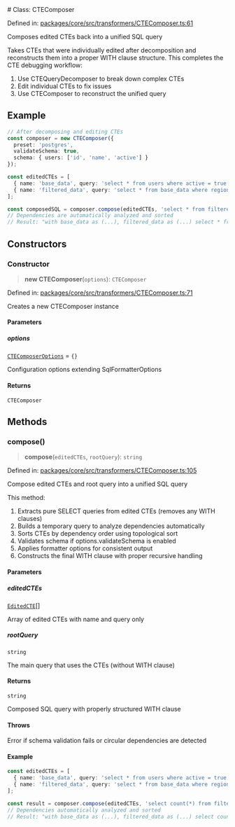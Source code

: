 <div v-pre>
# Class: CTEComposer

Defined in: [packages/core/src/transformers/CTEComposer.ts:61](https://github.com/mk3008/rawsql-ts/blob/3b53f17d700cf976ce5c49b674a04b41eeb14c40/packages/core/src/transformers/CTEComposer.ts#L61)

Composes edited CTEs back into a unified SQL query

Takes CTEs that were individually edited after decomposition and reconstructs them
into a proper WITH clause structure. This completes the CTE debugging workflow:
1. Use CTEQueryDecomposer to break down complex CTEs
2. Edit individual CTEs to fix issues  
3. Use CTEComposer to reconstruct the unified query

## Example

```typescript
// After decomposing and editing CTEs
const composer = new CTEComposer({ 
  preset: 'postgres',
  validateSchema: true,
  schema: { users: ['id', 'name', 'active'] }
});

const editedCTEs = [
  { name: 'base_data', query: 'select * from users where active = true' },
  { name: 'filtered_data', query: 'select * from base_data where region = "US"' }
];

const composedSQL = composer.compose(editedCTEs, 'select * from filtered_data');
// Dependencies are automatically analyzed and sorted
// Result: "with base_data as (...), filtered_data as (...) select * from filtered_data"
```

## Constructors

### Constructor

> **new CTEComposer**(`options`): `CTEComposer`

Defined in: [packages/core/src/transformers/CTEComposer.ts:71](https://github.com/mk3008/rawsql-ts/blob/3b53f17d700cf976ce5c49b674a04b41eeb14c40/packages/core/src/transformers/CTEComposer.ts#L71)

Creates a new CTEComposer instance

#### Parameters

##### options

[`CTEComposerOptions`](../interfaces/CTEComposerOptions.md) = `{}`

Configuration options extending SqlFormatterOptions

#### Returns

`CTEComposer`

## Methods

### compose()

> **compose**(`editedCTEs`, `rootQuery`): `string`

Defined in: [packages/core/src/transformers/CTEComposer.ts:105](https://github.com/mk3008/rawsql-ts/blob/3b53f17d700cf976ce5c49b674a04b41eeb14c40/packages/core/src/transformers/CTEComposer.ts#L105)

Compose edited CTEs and root query into a unified SQL query

This method:
1. Extracts pure SELECT queries from edited CTEs (removes any WITH clauses)
2. Builds a temporary query to analyze dependencies automatically
3. Sorts CTEs by dependency order using topological sort
4. Validates schema if options.validateSchema is enabled
5. Applies formatter options for consistent output
6. Constructs the final WITH clause with proper recursive handling

#### Parameters

##### editedCTEs

[`EditedCTE`](../interfaces/EditedCTE.md)[]

Array of edited CTEs with name and query only

##### rootQuery

`string`

The main query that uses the CTEs (without WITH clause)

#### Returns

`string`

Composed SQL query with properly structured WITH clause

#### Throws

Error if schema validation fails or circular dependencies are detected

#### Example

```typescript
const editedCTEs = [
  { name: 'base_data', query: 'select * from users where active = true' },
  { name: 'filtered_data', query: 'select * from base_data where region = "US"' }
];

const result = composer.compose(editedCTEs, 'select count(*) from filtered_data');
// Dependencies automatically analyzed and sorted
// Result: "with base_data as (...), filtered_data as (...) select count(*) from filtered_data"
```
</div>
